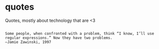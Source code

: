 # quotes
Quotes, mostly about technology that are &lt;3

```

Some people, when confronted with a problem, think “I know, I’ll use regular expressions.” Now they have two problems.
–Jamie Zawinski, 1997

```
